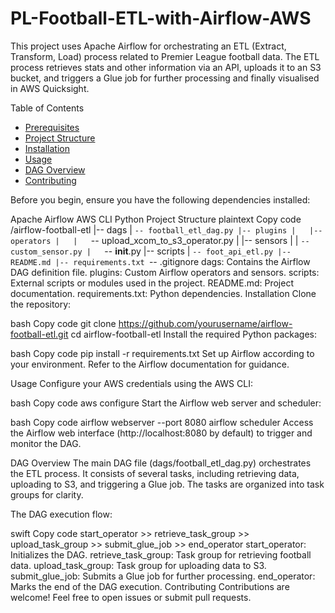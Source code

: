 # PL-Football-ETL-with-Airflow-AWS

This project uses Apache Airflow for orchestrating an ETL (Extract, Transform, Load) process related to Premier League football data. The ETL process retrieves stats and other information via an API, uploads it to an S3 bucket, and triggers a Glue job for further processing and finally visualised in AWS Quicksight.

Table of Contents
- [Prerequisites](#prerequisites)
- [Project Structure](#prerequisites)
- [Installation](#prerequisites)
- [Usage](#prerequisites)
- [DAG Overview](#prerequisites)
- [Contributing](#prerequisites)

Before you begin, ensure you have the following dependencies installed:

Apache Airflow
AWS CLI
Python
Project Structure
plaintext
Copy code
/airflow-football-etl
|-- dags
|   `-- football_etl_dag.py
|-- plugins
|   |-- operators
|   |   `-- upload_xcom_to_s3_operator.py
|   |-- sensors
|   |   `-- custom_sensor.py
|   `-- __init__.py
|-- scripts
|   `-- foot_api_etl.py
|-- README.md
|-- requirements.txt
`-- .gitignore
dags: Contains the Airflow DAG definition file.
plugins: Custom Airflow operators and sensors.
scripts: External scripts or modules used in the project.
README.md: Project documentation.
requirements.txt: Python dependencies.
Installation
Clone the repository:

bash
Copy code
git clone https://github.com/yourusername/airflow-football-etl.git
cd airflow-football-etl
Install the required Python packages:

bash
Copy code
pip install -r requirements.txt
Set up Airflow according to your environment. Refer to the Airflow documentation for guidance.

Usage
Configure your AWS credentials using the AWS CLI:

bash
Copy code
aws configure
Start the Airflow web server and scheduler:

bash
Copy code
airflow webserver --port 8080
airflow scheduler
Access the Airflow web interface (http://localhost:8080 by default) to trigger and monitor the DAG.

DAG Overview
The main DAG file (dags/football_etl_dag.py) orchestrates the ETL process. It consists of several tasks, including retrieving data, uploading to S3, and triggering a Glue job. The tasks are organized into task groups for clarity.

The DAG execution flow:

swift
Copy code
start_operator >> retrieve_task_group >> upload_task_group >> submit_glue_job >> end_operator
start_operator: Initializes the DAG.
retrieve_task_group: Task group for retrieving football data.
upload_task_group: Task group for uploading data to S3.
submit_glue_job: Submits a Glue job for further processing.
end_operator: Marks the end of the DAG execution.
Contributing
Contributions are welcome! Feel free to open issues or submit pull requests.
